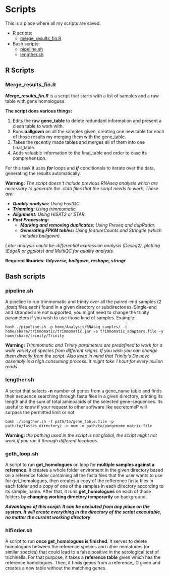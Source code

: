 # Scripts
This is a place where all my scripts are saved.
- R scripts:
    - [merge_results_fin.R](#Merge_results_finr)
- Bash scripts:
    - [pipeline.sh](#pipelinesh)
    - [lengther.sh](#lengthersh)
## R Scripts 

### Merge_results_fin.R 

__*Merge_results_fin.R*__ is a script that starts with a list of samples and a raw table with gene homologues. 

**The script does various things:**
1. Edits the raw **gene_table** to delete redundant information and present a clean table to work with.
2. Runs **ballgown** on all the samples given, creating one new table for each of those results my merging them with the gene_table.
3. Takes the recently made tables and merges all of them into one final_table.
4. Adds valuable information to the final_table and order to ease its comprehension.

For this task it uses ***for*** loops and ***if*** conditionals to iterate over the data, generating the results automatically.

**Warning:** *The script doesn't include previous RNAseq analysis which are necessary to generate the .ctab files that the script needs to work.
These are:*
- ***Quality analysis:** Using FastQC.*
- ***Trimming:** Using trimmomatic.*
- ***Alignment:** Using HISAT2 or STAR.*
- ***Post Processing:***
    - ***Marking and removing duplicates:** Using Preseq and dupRadar.*
    - ***Generating FPKM tables:** Using featureCounts and Stringtie (which includes ballgown).*

*Later analysis could be: differential expression analysis (Deseq2), plotting (EdgeR or ggplots) and MultiQC for quality analysis.*

**Required libraries:** ***tidyverse, ballgown, reshape, stringr***

## Bash scripts

### pipeline.sh

A pipeline to run trimmomatic and trinity over all the paired-end samples (2 *.fastq* files each) found in a given directory or subdirectories. Single-end and stranded are not supported, you might need to change the trinity parameters if you wish to use those kind of samples.
Example:
~~~
bash ./pipeline.sh -p home/Analysis/RNAseq_samples/ -t home/share/trimmomatic/trimmomatic.jar -a trimmomatic_adapters.file -y home/share/trinity/Trinity  
~~~

**Warning:** *Trimmomatic and Trinity parameters are predefined to work for a wide variety of species from different reigns. If you wish you can change them directly from the script. Also keep in mind that Trinity's De novo assembly is a high consuming process: it might take 1 hour for every million reads* 

### lengther.sh

A script that selects **-n** number of genes from a gene_name table and finds their sequence searching through fasta files in a given directory, printing its length and the sum of total aminoacids of the selected gene-sequences. Its useful to know if your request to other software like secretomeP will surpass the permitted limit or not.

~~~ 
bash ./lengther.sh -f path/to/gene_table.file -p path/to/fastas_directory/ -n num -m path/to/pangenome_matrix.file
~~~

**Warning:**  *the pathing used in the script is not global, the script might not work if you run it through different locations.*

### geth_loop.sh

A script to run **get_homologues** on loop for **multiple samples against a reference**. It creates a whole folder enviroment in the given directory based on a reference folder containing all the fasta files that the user wants to use for get_homologues, then creates a copy of the refference fasta files in each folder and a copy of one of the samples in each directory according to its sample_name. After that, it runs **get_homologues** on each of those folders by **changing working directory temporarily** on background.

***Advantages of this script: It can be executed from any place on the system. It will create everything in the directory of the script executable, no matter the current working directory***

### hlfinder.sh

A script to run **once get_homologues is finished**. It serves to delete homologues between the reference species and other nematodes (or similar species) that could lead to a false positive in the serological test of trichinella. For that purpose, it takes a **reference table** given which has the reference homologues. Then, it finds genes from a reference_ID given and creates a new table without the matching genes. 
